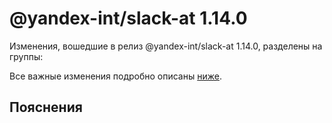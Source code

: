 # @yandex-int/slack-at 1.14.0

<!-- ЧЕЛОВЕЧЕСКОЕ ВСТУПЛЕНИЕ -->

Изменения, вошедшие в релиз @yandex-int/slack-at 1.14.0, разделены на группы:

Все важные изменения подробно описаны [ниже](#Пояснения).

## Пояснения

